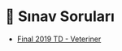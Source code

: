 # 📃 Sınav Soruları

<!--Index-->

- [Final 2019 TD - Veteriner](./Final%202019%20TD%20-%20Veteriner.pdf)

<!--Index-->
